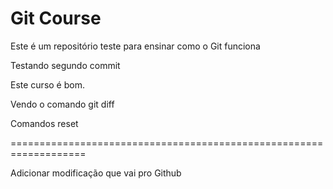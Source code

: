 # Git Course

Este é um repositório teste para ensinar como o Git funciona

Testando segundo commit

Este curso é bom.

Vendo o comando git diff


Comandos reset


===================================================================

Adicionar modificação que vai pro Github
